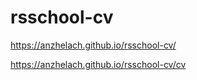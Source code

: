 # rsschool-cv

https://anzhelach.github.io/rsschool-cv/



https://anzhelach.github.io/rsschool-cv/cv
